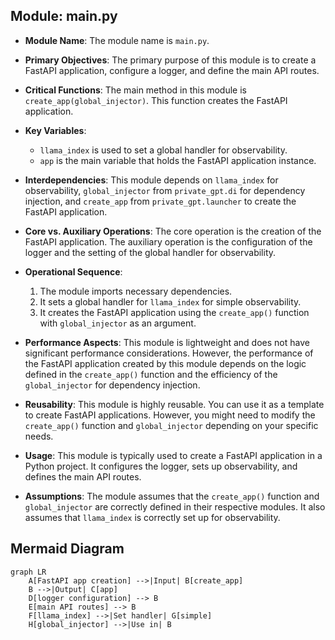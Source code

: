 ## Module: main.py
- **Module Name**: The module name is `main.py`.

- **Primary Objectives**: The primary purpose of this module is to create a FastAPI application, configure a logger, and define the main API routes.

- **Critical Functions**: The main method in this module is `create_app(global_injector)`. This function creates the FastAPI application.

- **Key Variables**: 
  - `llama_index` is used to set a global handler for observability.
  - `app` is the main variable that holds the FastAPI application instance.

- **Interdependencies**: This module depends on `llama_index` for observability, `global_injector` from `private_gpt.di` for dependency injection, and `create_app` from `private_gpt.launcher` to create the FastAPI application.

- **Core vs. Auxiliary Operations**: The core operation is the creation of the FastAPI application. The auxiliary operation is the configuration of the logger and the setting of the global handler for observability.

- **Operational Sequence**: 
  1. The module imports necessary dependencies.
  2. It sets a global handler for `llama_index` for simple observability.
  3. It creates the FastAPI application using the `create_app()` function with `global_injector` as an argument.

- **Performance Aspects**: This module is lightweight and does not have significant performance considerations. However, the performance of the FastAPI application created by this module depends on the logic defined in the `create_app()` function and the efficiency of the `global_injector` for dependency injection.

- **Reusability**: This module is highly reusable. You can use it as a template to create FastAPI applications. However, you might need to modify the `create_app()` function and `global_injector` depending on your specific needs.

- **Usage**: This module is typically used to create a FastAPI application in a Python project. It configures the logger, sets up observability, and defines the main API routes.

- **Assumptions**: The module assumes that the `create_app()` function and `global_injector` are correctly defined in their respective modules. It also assumes that `llama_index` is correctly set up for observability.
## Mermaid Diagram
```mermaid
graph LR
    A[FastAPI app creation] -->|Input| B[create_app]
    B -->|Output| C[app]
    D[logger configuration] --> B
    E[main API routes] --> B
    F[llama_index] -->|Set handler| G[simple]
    H[global_injector] -->|Use in| B
```
